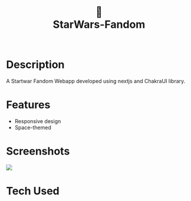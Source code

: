 <div align="center">
      <h1>🌟<br/>StarWars-Fandom</h1>
     </div>
<p align="center"> <a href="https://aaryachauhan.vercel.app/" target="_blank"><img alt="" src="https://img.shields.io/badge/Website-EA4C89?style=normal&logo=dribbble&logoColor=white" style="vertical-align:center" /></a> <a href="https://www.instagram.com/aarya_c111/" target="_blank"><img alt="" src="https://img.shields.io/badge/Instagram-E4405F?style=normal&logo=instagram&logoColor=white" style="vertical-align:center" /></a> <a href="https://www.linkedin.com/in/aarya-chauhan/}" target="_blank"><img alt="" src="https://img.shields.io/badge/LinkedIn-0077B5?style=normal&logo=linkedin&logoColor=white" style="vertical-align:center" /></a> </p>

# Description
A Startwar Fandom Webapp developed using nextjs and ChakraUI library.

# Features
- Responsive design
- Space-themed

# Screenshots
 <img src="https://blogger.googleusercontent.com/img/b/R29vZ2xl/AVvXsEhjPNGETaDPB9fKxuYyhdsU83yxMl5tlGaHfr04IFl4dax0jck_J1gxAuBI-am4T2b2qCG7FB3yiijZTMHz6tqBofuA8gVl_wnSds88rfmUgrYSBZIIdBZt_HMfeiZndbukJM3gie0guSApp1s-P6VYphQkaD7Zj3lrokRLgIyKiRj22P2amWjz023qqbU/s16000/Screenshot%20(60).png">
 
# Tech Used


    
